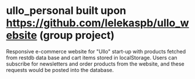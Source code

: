 # ullo_personal built upon https://github.com/lelekaspb/ullo_website (group project)

Responsive e-commerce website for "Ullo" start-up with products fetched from restdb data base and cart items stored in localStorage.
Users can subscribe for newsletters and order products from the website, and these requests would be posted into the database.



